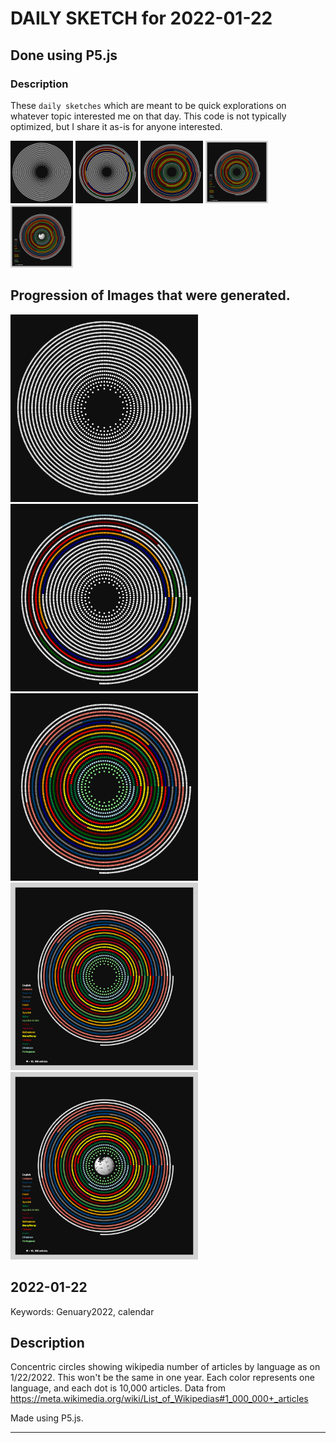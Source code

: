 # DAILY SKETCH for 2022-01-22

## Done using P5.js

### Description

These `daily sketches` which are meant to be quick explorations     on whatever topic interested me on that day. This code is not typically optimized, but I share it as-is     for anyone interested.

<img src = 'images/keep_2022-01-22-14-18-38.png' width = '100'> <img src = 'images/keep_2022-01-22-15-05-14.png' width = '100'> <img src = 'images/keep_2022-01-22-23-00-50.png' width = '100'> <img src = 'images/keep_2022-01-22-23-18-34.png' width = '100'> <img src = 'images/keep_2022-01-22-23-29-38.png' width = '100'> 

## Progression of Images that were generated.

<img src = 'images/keep_2022-01-22-14-18-38.png' width = '300'> 
<img src = 'images/keep_2022-01-22-15-05-14.png' width = '300'> 
<img src = 'images/keep_2022-01-22-23-00-50.png' width = '300'> 
<img src = 'images/keep_2022-01-22-23-18-34.png' width = '300'> 
<img src = 'images/keep_2022-01-22-23-29-38.png' width = '300'> 




## 2022-01-22
Keywords: Genuary2022, calendar
 

## Description 

 Concentric circles showing wikipedia number of articles by language as on 1/22/2022.
 This won't be the same in one year.
 Each color represents one language, and each dot is 10,000 articles.
 Data from https://meta.wikimedia.org/wiki/List_of_Wikipedias#1_000_000+_articles
 

Made using P5.js. 

-----

